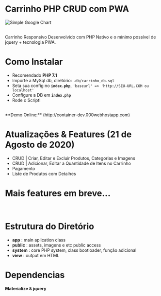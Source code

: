 # Carrinho PHP CRUD com PWA

![Simple Google Chart](https://i.ibb.co/mS9cTJW/Screenshot-336.png)

<br>
Carrinho Responsivo Desenvolvido com PHP Nativo e o mínimo possível de jquery + tecnologia PWA.

# Como Instalar
- Recomendado **PHP 7.1**
- Importe a MySql db, diretório: `.db/carrinho_db.sql`
- Seta sua config no **`index.php`**, `'baseurl' => 'http://SEU-URL.COM ou localhost'`
- Configure a DB em **`index.php`**
- Rode o Script!
<br>
**Demo Online:** (http://container-dev.000webhostapp.com)

<br>

# Atualizações & Features (21 de Agosto de 2020)
- CRUD | Criar, Editar e Excluir Produtos, Categorias e Imagens
- CRUD | Adicionar, Editar a Quantidade de Itens no Carrinho
- Pagamento
- Liste de Produtos com Detalhes
# Mais features em breve...

<br>

# Estrutura do Diretório
- **app** : main aplication class
- **public** : assets, imagens e etc public access
- **system** : core PHP system, class bootloader, função adicional
- **view** : output em HTML

# Dependencias
**Materialize & jquery**
